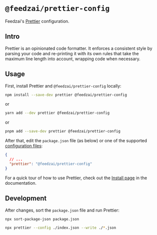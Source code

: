 # `@feedzai/prettier-config`

Feedzai's [Prettier](https://prettier.io/) configuration.

## Intro

Prettier is an opinionated code formatter. It enforces a consistent style by parsing your code and re-printing it with its own rules that take the maximum line length into account, wrapping code when necessary.

## Usage

First, install Prettier and `@feedzai/prettier-config` locally:

```bash
npm install --save-dev prettier @feedzai/prettier-config
```

or

```bash
yarn add --dev prettier @feedzai/prettier-config
```

or

```bash
pnpm add --save-dev prettier @feedzai/prettier-config
```

After that, edit the `package.json` file (as below) or one of the supported [configuration files](https://prettier.io/docs/en/configuration.html#sharing-configurations):

```json
{
  // ...
  "prettier": "@feedzai/prettier-config"
}
```

For a quick tour of how to use Prettier, check out the [Install page](https://prettier.io/docs/en/install.html) in the documentation.

## Development

After changes, sort the `package.json` file and run Prettier:

```bash
npx sort-package-json package.json
```

```bash
npx prettier --config ./index.json --write ./*.json
```
